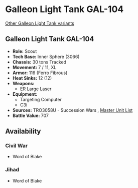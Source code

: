 # Galleon Light Tank GAL-104 

[Other Galleon Light Tank variants](../galleon_light_tank.md) 

## Galleon Light Tank GAL-104 

- **Role:** Scout 
- **Tech Base:** Inner Sphere (3066) 
- **Chassis:** 30 tons Tracked 
- **Movement:** 7 / 11, XL 
- **Armor:** 116 (Ferro Fibrous) 
- **Heat Sinks:** 12 (12) 
- **Weapons:** 
  - ER Large Laser 
- **Equipment:** 
  - Targeting Computer 
  - C3i 
- **Sources:** TRO3058U - Succession Wars , [Master Unit List](http://masterunitlist.info/Unit/Details/1178) 
- **Battle Value:** 707 

## Availability 

### Civil War 

- Word of Blake 

### Jihad 

- Word of Blake 

